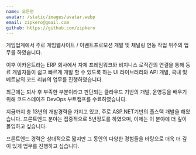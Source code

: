 ```yaml
---
name: 오문영
avatar: /static/images/avatar.webp
email: zipkero@gmail.com
github: https://github.com/zipkero
---
```


게임업계에서 주로 게임웹사이트 / 이벤트프로모션 개발 및 채널링 연동 작업 위주의 업무를 하였습니다.

이후 이카운트라는 ERP 회사에서 자체 프레임워크와 비지니스 로직간의 연결을 통해
동료 개발자들이 쉽고 빠르게 개발 할 수 있도록 하는 UI 라이브러리와 API 개발, 국내 및 베트남의
코드 리뷰의 업무를 진행하였습니다.

최근에는 퇴사 후 부족한 부분이라고 판단되는 클라우드 기반의 개발, 운영등을 배우기 위해
코드스테이츠 DevOps 부트캠프를 수료하였습니다.

지금까지 총 13년의 개발경력을 가지고 있고, 주로 ASP.NET기반의 풀스택 개발을 해왔습니다.
프론트엔드 분야는 집중적으로 5년정도를 하였으며, 이제는 이 분야에 더 깊이 몰입하고 싶습니다.

프론트엔드 경력은 상대적으로 짧지만 그 동안의 다양한 경험들을 바탕으로 더욱 더 깊이 있게 업무를
진행하고 싶습니다.
